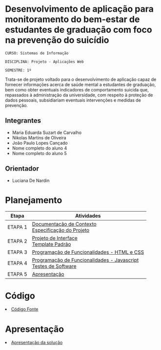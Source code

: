 # Desenvolvimento de aplicação para monitoramento do bem-estar de estudantes de graduação com foco na prevenção do suicídio

`CURSO: Sistemas de Informação`

`DISCIPLINA: Projeto - Aplicações Web`

`SEMESTRE: 1º`

Trata-se de projeto voltado para o desenvolvimento de aplicação capaz de fornecer informações acerca de saúde mental a estudantes de graduação, bem como obter eventuais indicadores de comportamento suicida que, repassados à administração da universidade, com respeito à proteção de dados pessoais, subsidiariam eventuais intervenções e medidas de prevenção.

## Integrantes

* Maria Eduarda Suzart de Carvalho
* Nikolas Martins de Oliveira
* João Paulo Lopes Cançado
* Nome completo do aluno 4
* Nome completo do aluno 5

## Orientador

* Luciana De Nardin

# Planejamento

| Etapa         | Atividades |
|  :----:   | ----------- |
| ETAPA 1         |[Documentação de Contexto](docs/context.md) <br> [Especificação do Projeto](docs/especification.md) |
| ETAPA 2         |[Projeto de Interface](docs/interface.md) <br> [Template Padrão](docs/template.md) |
| ETAPA 3         |[Programação de Funcionalidades - HTML e CSS](docs/development.md) |
| ETAPA 4        |[Programação de Funcionalidades - Javascript](docs/development.md) <br> [Testes de Software ](docs/tests.md) |
| ETAPA 5         | [Apresentação](presentation/README.md) |

# Código

<li><a href="src/README.md"> Código Fonte</a></li>

# Apresentação

<li><a href="presentation/README.md"> Apresentação da solução</a></li>
